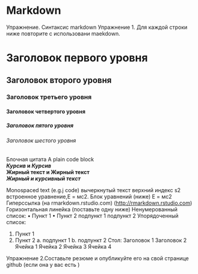 # Markdown
Упражнение. Синтаксис markdown
Упражнение 1. Для каждой строки ниже повторите с использовани maekdown.

# Заголовок первого уровня
## Заголовок второго уровня
### Заголовок третьего уровня
#### Заголовок четвертого уровня
##### Заголовок пятого уровня
###### Заголовок шестого уровня
Блочная цитата
A plain code block
<br>
***Курсив* и _Курсив_ <br>
**Жирный текст** и __Жирный текст__ <br>
***Жирный и курсивный текст***** <br>

Monospaced text (e.g.j code)
вычеркнутый текст
верхний индекс s2
встроенное уравнение,Е = мс2. Блок уравнений (ниже)
Е = мс2
Гиперссылка (на rmarkdown.rstudio.com) (http://rmarkdown.rstudio.com) Горизонтальная линейка (поставьте одну ниже)
Ненумерованный список:
•	Пункт 1
•	Пункт 2
 подпункт 1
 подпункт 2
Упорядоченный список:
1.	Пункт 1
2.	Пункт 2
a.	подпункт 1
b.	подпункт 2
Стол:
Заголовок 1	Заголовок 2
Ячейка 1	Ячейка 2
Ячейка 3	Ячейка 4

Упражнение 2.Составьте резюме и опубликуйте его на свой странице github (если она у вас есть )
